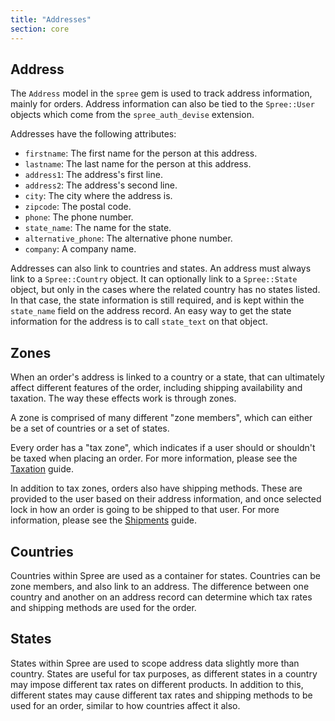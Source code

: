 ```yaml
---
title: "Addresses"
section: core
---
```


## Address

The `Address` model in the `spree` gem is used to track address information, mainly for orders. Address information can also be tied to the `Spree::User` objects which come from the `spree_auth_devise` extension.

Addresses have the following attributes:

* `firstname`: The first name for the person at this address.
* `lastname`: The last name for the person at this address.
* `address1`: The address's first line.
* `address2`: The address's second line.
* `city`: The city where the address is.
* `zipcode`: The postal code.
* `phone`: The phone number.
* `state_name`: The name for the state.
* `alternative_phone`: The alternative phone number.
* `company`: A company name.

Addresses can also link to countries and states. An address must always link to a `Spree::Country` object. It can optionally link to a `Spree::State` object, but only in the cases where the related country has no states listed. In that case, the state information is still required, and is kept within the `state_name` field on the address record. An easy way to get the state information for the address is to call `state_text` on that object.

## Zones

When an order's address is linked to a country or a state, that can ultimately affect different features of the order, including shipping availability and taxation. The way these effects work is through zones.

A zone is comprised of many different "zone members", which can either be a set of countries or a set of states.

Every order has a "tax zone", which indicates if a user should or shouldn't be taxed when placing an order. For more information, please see the [Taxation](taxation) guide.

In addition to tax zones, orders also have shipping methods. These are provided to the user based on their address information, and once selected lock in how an order is going to be shipped to that user. For more information, please see the [Shipments](shipments) guide.

## Countries

Countries within Spree are used as a container for states. Countries can be zone members, and also link to an address. The difference between one country and another on an address record can determine which tax rates and shipping methods are used for the order.

## States

States within Spree are used to scope address data slightly more than country. States are useful for tax purposes, as different states in a country may impose different tax rates on different products. In addition to this, different states may cause different tax rates and shipping methods to be used for an order, similar to how countries affect it also.
